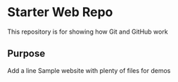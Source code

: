 # Starter Web Repo

This repository is for showing how Git and GitHub work

## Purpose
Add a line 
Sample website with plenty of files for demos
